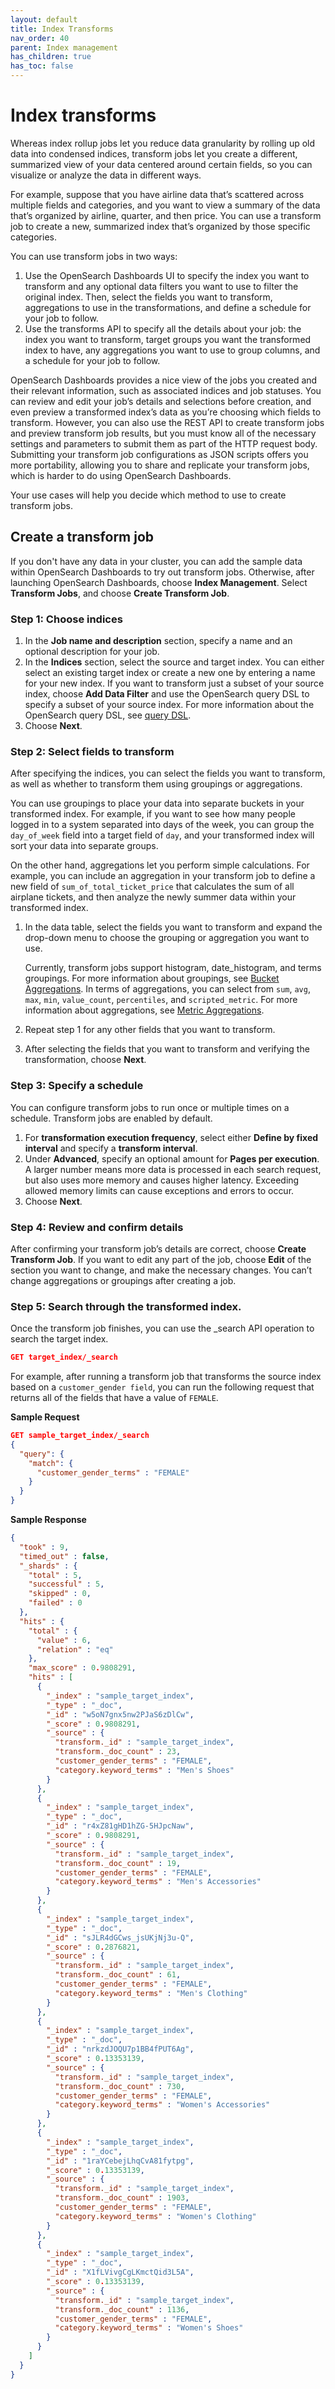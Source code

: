 ```yaml
---
layout: default
title: Index Transforms
nav_order: 40
parent: Index management
has_children: true
has_toc: false
---
```


# Index transforms

Whereas index rollup jobs let you reduce data granularity by rolling up old data into condensed indices, transform jobs let you create a different, summarized view of your data centered around certain fields, so you can visualize or analyze the data in different ways.

For example, suppose that you have airline data that’s scattered across multiple fields and categories, and you want to view a summary of the data that’s organized by airline, quarter, and then price. You can use a transform job to create a new, summarized index that’s organized by those specific categories.

You can use transform jobs in two ways:

1. Use the OpenSearch Dashboards UI to specify the index you want to transform and any optional data filters you want to use to filter the original index. Then, select the fields you want to transform, aggregations to use in the transformations, and define a schedule for your job to follow.
2. Use the transforms API to specify all the details about your job: the index you want to transform, target groups you want the transformed index to have, any aggregations you want to use to group columns, and a schedule for your job to follow.

OpenSearch Dashboards provides a nice view of the jobs you created and their relevant information, such as associated indices and job statuses. You can review and edit your job’s details and selections before creation, and even preview a transformed index’s data as you’re choosing which fields to transform. However, you can also use the REST API to create transform jobs and preview transform job results, but you must know all of the necessary settings and parameters to submit them as part of the HTTP request body. Submitting your transform job configurations as JSON scripts offers you more portability, allowing you to share and replicate your transform jobs, which is harder to do using OpenSearch Dashboards.

Your use cases will help you decide which method to use to create transform jobs.

## Create a transform job

If you don't have any data in your cluster, you can add the sample data within OpenSearch Dashboards to try out transform jobs. Otherwise, after launching OpenSearch Dashboards, choose **Index Management**. Select **Transform Jobs**, and choose **Create Transform Job**.

### Step 1: Choose indices

1. In the **Job name and description** section, specify a name and an optional description for your job.
2. In the **Indices** section, select the source and target index. You can either select an existing target index or create a new one by entering a name for your new index. If you want to transform just a subset of your source index, choose **Add Data Filter** and use the OpenSearch query DSL to specify a subset of your source index. For more information about the OpenSearch query DSL, see [query DSL](../../opensearch/query-dsl/).
3. Choose **Next**.

### Step 2: Select fields to transform

After specifying the indices, you can select the fields you want to transform, as well as whether to transform them using groupings or aggregations.

You can use groupings to place your data into separate buckets in your transformed index. For example, if you want to see how many people logged in to a system separated into days of the week, you can group the `day_of_week` field into a target field of `day`, and your transformed index will sort your data into separate groups.

On the other hand, aggregations let you perform simple calculations. For example, you can include an aggregation in your transform job to define a new field of `sum_of_total_ticket_price` that calculates the sum of all airplane tickets, and then analyze the newly summer data within your transformed index.

1. In the data table, select the fields you want to transform and expand the drop-down menu to choose the grouping or aggregation you want to use.

    Currently, transform jobs support histogram, date_histogram, and terms groupings. For more information about groupings, see [Bucket Aggregations](../../opensearch/bucket-agg/). In terms of aggregations, you can select from `sum`, `avg`, `max`, `min`, `value_count`, `percentiles`, and `scripted_metric`. For more information about aggregations, see [Metric Aggregations](../../opensearch/metric-agg/).
2. Repeat step 1 for any other fields that you want to transform.
3. After selecting the fields that you want to transform and verifying the transformation, choose **Next**.

### Step 3: Specify a schedule

You can configure transform jobs to run once or multiple times on a schedule. Transform jobs are enabled by default.

1. For **transformation execution frequency**, select either **Define by fixed interval** and specify a **transform interval**.
2. Under **Advanced**, specify an optional amount for **Pages per execution**. A larger number means more data is processed in each search request, but also uses more memory and causes higher latency. Exceeding allowed memory limits can cause exceptions and errors to occur.
3. Choose **Next**.

### Step 4: Review and confirm details

After confirming your transform job’s details are correct, choose **Create Transform Job**. If you want to edit any part of the job, choose **Edit** of the section you want to change, and make the necessary changes. You can’t change aggregations or groupings after creating a job.

### Step 5: Search through the transformed index.

Once the transform job finishes, you can use the _search API operation to search the target index.

```json
GET target_index/_search
```

For example, after running a transform job that transforms the source index based on a `customer_gender field`, you can run the following request that returns all of the fields that have a value of `FEMALE`.

**Sample Request**

```json
GET sample_target_index/_search
{
  "query": {
    "match": {
      "customer_gender_terms" : "FEMALE"
    }
  }
}
```

**Sample Response**

```json
{
  "took" : 9,
  "timed_out" : false,
  "_shards" : {
    "total" : 5,
    "successful" : 5,
    "skipped" : 0,
    "failed" : 0
  },
  "hits" : {
    "total" : {
      "value" : 6,
      "relation" : "eq"
    },
    "max_score" : 0.9808291,
    "hits" : [
      {
        "_index" : "sample_target_index",
        "_type" : "_doc",
        "_id" : "w5oN7gnx5nw2PJaS6zDlCw",
        "_score" : 0.9808291,
        "_source" : {
          "transform._id" : "sample_target_index",
          "transform._doc_count" : 23,
          "customer_gender_terms" : "FEMALE",
          "category.keyword_terms" : "Men's Shoes"
        }
      },
      {
        "_index" : "sample_target_index",
        "_type" : "_doc",
        "_id" : "r4xZ81gHD1hZG-5HJpcNaw",
        "_score" : 0.9808291,
        "_source" : {
          "transform._id" : "sample_target_index",
          "transform._doc_count" : 19,
          "customer_gender_terms" : "FEMALE",
          "category.keyword_terms" : "Men's Accessories"
        }
      },
      {
        "_index" : "sample_target_index",
        "_type" : "_doc",
        "_id" : "sJLR4dGCws_jsUKjNj3u-Q",
        "_score" : 0.2876821,
        "_source" : {
          "transform._id" : "sample_target_index",
          "transform._doc_count" : 61,
          "customer_gender_terms" : "FEMALE",
          "category.keyword_terms" : "Men's Clothing"
        }
      },
      {
        "_index" : "sample_target_index",
        "_type" : "_doc",
        "_id" : "nrkzdJOQU7p1BB4fPUT6Ag",
        "_score" : 0.13353139,
        "_source" : {
          "transform._id" : "sample_target_index",
          "transform._doc_count" : 730,
          "customer_gender_terms" : "FEMALE",
          "category.keyword_terms" : "Women's Accessories"
        }
      },
      {
        "_index" : "sample_target_index",
        "_type" : "_doc",
        "_id" : "1raYCebejLhqCvA81fytpg",
        "_score" : 0.13353139,
        "_source" : {
          "transform._id" : "sample_target_index",
          "transform._doc_count" : 1903,
          "customer_gender_terms" : "FEMALE",
          "category.keyword_terms" : "Women's Clothing"
        }
      },
      {
        "_index" : "sample_target_index",
        "_type" : "_doc",
        "_id" : "X1fLVivgCgLKmctQid3L5A",
        "_score" : 0.13353139,
        "_source" : {
          "transform._id" : "sample_target_index",
          "transform._doc_count" : 1136,
          "customer_gender_terms" : "FEMALE",
          "category.keyword_terms" : "Women's Shoes"
        }
      }
    ]
  }
}
```
